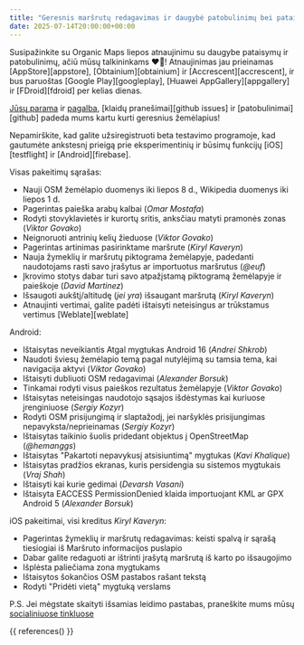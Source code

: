 ```yaml
---
title: "Geresnis maršrutų redagavimas ir daugybė patobulinimų bei pataisymų Organic Maps 2025 m. liepos atnaujinime"
date: 2025-07-14T20:00:00+00:00
---
```


Susipažinkite su Organic Maps liepos atnaujinimu su daugybe pataisymų ir patobulinimų, ačiū mūsų talkininkams ❤️💪! Atnaujinimas jau prieinamas [AppStore][appstore], [Obtainium][obtainium] ir [Accrescent][accrescent], ir bus paruoštas [Google Play][googleplay], [Huawei AppGallery][appgallery] ir [FDroid][fdroid] per kelias dienas.

[Jūsų parama](@/donate/index.md) ir [pagalba](@/contribute/index.md), [klaidų pranešimai][github issues] ir [patobulinimai][github] padeda mums kartu kurti geresnius žemėlapius!

Nepamirškite, kad galite užsiregistruoti beta testavimo programoje, kad gautumėte ankstesnį prieigą prie eksperimentinių ir būsimų funkcijų [iOS][testflight] ir [Android][firebase].

Visas pakeitimų sąrašas:
- Nauji OSM žemėlapio duomenys iki liepos 8 d., Wikipedia duomenys iki liepos 1 d.
- Pagerintas paieška arabų kalbai (_Omar Mostafa_)
- Rodyti stovyklavietės ir kurortų sritis, anksčiau matyti pramonės zonas (_Viktor Govako_)
- Neignoruoti antrinių kelių žieduose (_Viktor Govako_)
- Pagerintas artinimas pasirinktame maršrute (_Kiryl Kaveryn_)
- Nauja žymeklių ir maršrutų piktograma žemėlapyje, padedanti naudotojams rasti savo įrašytus ar importuotus maršrutus (_@euf_)
- Įkrovimo stotys dabar turi savo atpažįstamą piktogramą žemėlapyje ir paieškoje (_David Martinez_)
- Išsaugoti aukštį/altitudę (_jei yra_) išsaugant maršrutą (_Kiryl Kaveryn_)
- Atnaujinti vertimai, galite padėti ištaisyti neteisingus ar trūkstamus vertimus [Weblate][weblate]

Android:
- Ištaisytas neveikiantis Atgal mygtukas Android 16 (_Andrei Shkrob_)
- Naudoti šviesų žemėlapio temą pagal nutylėjimą su tamsia tema, kai navigacija aktyvi (_Viktor Govako_)
- Ištaisyti dubliuoti OSM redagavimai (_Alexander Borsuk_)
- Tinkamai rodyti visus paieškos rezultatus žemėlapyje (_Viktor Govako_)
- Ištaisytas neteisingas naudotojo sąsajos išdėstymas kai kuriuose įrenginiuose (_Sergiy Kozyr_)
- Rodyti OSM prisijungimą ir slaptažodį, jei naršyklės prisijungimas nepavyksta/neprieinamas (_Sergiy Kozyr_)
- Ištaisytas taikinio šuolis pridedant objektus į OpenStreetMap (_@hemanggs_)
- Ištaisytas "Pakartoti nepavykusį atsisiuntimą" mygtukas (_Kavi Khalique_)
- Ištaisytas pradžios ekranas, kuris persidengia su sistemos mygtukais (_Vraj Shah_)
- Ištaisyti kai kurie gedimai (_Devarsh Vasani_)
- Ištaisyta EACCESS PermissionDenied klaida importuojant KML ar GPX Android 5 (_Alexander Borsuk_)

iOS pakeitimai, visi kreditus _Kiryl Kaveryn_:
- Pagerintas žymeklių ir maršrutų redagavimas: keisti spalvą ir sąrašą tiesiogiai iš Maršruto informacijos puslapio
- Dabar galite redaguoti ar ištrinti įrašytą maršrutą iš karto po išsaugojimo
- Išplėsta paliečiama zona mygtukams
- Ištaisytos šokančios OSM pastabos rašant tekstą
- Rodyti "Pridėti vietą" mygtuką verslams

P.S. Jei mėgstate skaityti išsamias leidimo pastabas, praneškite mums mūsų [socialiniuose tinkluose](/#community)

{{ references() }}
